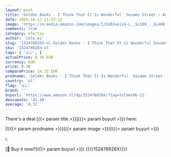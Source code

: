 ```yaml
---
layout: post
title: 'Golden Books - I Think That It Is Wonderful  Sesame Street : And Other Poems from Sesame Street'
date: 2024-10-17 11:53:12
image: 'https://m.media-amazon.com/images/I/510JxeisU-L._SL500_._SL400_.jpg'
comments: true
category: ofertas
author: 'tole.es'
slug: '152476826X-nl Golden Books - I Think That It Is Wonderful Sesame Street...'
sku: '152476826X-nl'
tags: [ '🇳🇱', ]
actualPrice: 8.38 EUR
currency: EUR
price: 8.38
comparePrice: 14.32 EUR
prodname: 'Golden Books - I Think That It Is Wonderful  Sesame Street : And Other Poems from Sesame Street'
country: 'nl'
flag: '🇳🇱'
brand: ''
buyurl: 'https://www.amazon.nl/dp/152476826X/?tag=tolees0b-21'
descuento: '41.48'
average: '8.31'
---
```


There's a deal [{{< param title >}}]({{< param buyurl >}})  here:

[![{{< param prodname >}}]({{< param image >}})]({{< param buyurl >}})

ℹ️:


[🛒 Buy it now!!]({{< param buyurl >}})
{{<world>}}152476826X{{</world>}}
